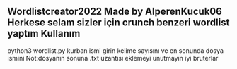 Wordlistcreator2022 Made by AlperenKucuk06
Herkese selam sizler için crunch benzeri wordlist yaptım
Kullanım
------------------
python3 wordlist.py
kurban ismi girin
kelime sayısını
ve en sonunda dosya ismini
Not:dosyanın sonuna .txt uzantısı eklemeyi unutmayın 
iyi bruterlar
